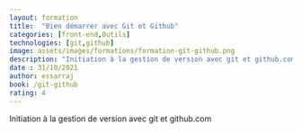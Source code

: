 ```yaml
---
layout: formation
title:  "Bien démarrer avec Git et Github"
categories: [front-end,Outils]
technologies: [git,github]
image: assets/images/formations/formation-git-github.png
description: "Initiation à la gestion de version avec git et github.com."
date : 31/10/2021
author: essarraj
book: /git-github
rating: 4
---
```


Initiation à la gestion de version avec git et github.com

